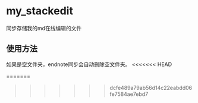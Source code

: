# my_stackedit
同步存储我的md在线编辑的文件

## 使用方法
如果是空文件夹，endnote同步会自动删除空文件夹。
<<<<<<< HEAD
<!--stackedit_data:
eyJoaXN0b3J5IjpbLTc0NjA0NjE1MF19
-->
=======
<!--stackedit_data: eyJoaXN0b3J5IjpbLTc0NjA0NjE1MF19 -->
>>>>>>> dcfe489a79ab56d14c22eabdd06fe7584ae7ebd7
